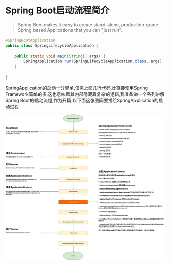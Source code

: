# Spring Boot启动流程简介

> Spring Boot makes it easy to create stand-alone, production-grade Spring based Applications that you can "just run".



```java
@SpringBootApplication
public class SpringLifecycleApplication {

    public static void main(String[] args) {
        SpringApplication.run(SpringLifecycleApplication.class, args);
    }

}
```

SpringApplication的启动十分简单,仅需上面几行代码,比直接使用Spring Framework简单的多,这也意味着其内部隐藏着复杂的逻辑,我准备做一个系列讲解Spring Boot的启动流程,作为开篇,以下面这张图简要描绘SpringApplication的启动过程

![SpringApplication.run](img/SpringBoot-startup.png)